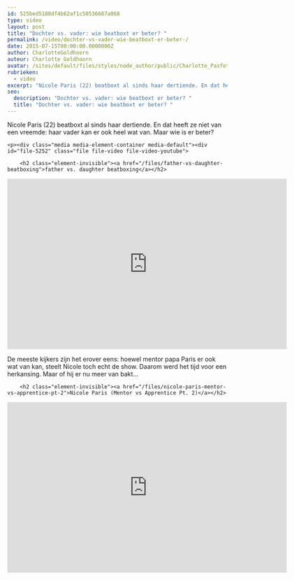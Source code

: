 ```yaml
---
id: 525bed5188df4b62af1c50536687a068
type: video
layout: post
title: "Dochter vs. vader: wie beatboxt er beter? "
permalink: /video/dochter-vs-vader-wie-beatboxt-er-beter-/
date: 2015-07-15T00:00:00.0000000Z
author: CharlotteGoldhoorn
auteur: Charlotte Goldhoorn
avatar: /sites/default/files/styles/node_author/public/Charlotte_PasfotoDSC01555%20EXTRA.jpg?itok=Uh1_j08g
rubrieken:
  - video
excerpt: "Nicole Paris (22) beatboxt al sinds haar dertiende. En dat heeft ze niet van een vreemde: haar vader kan er ook heel wat van. Maar wie is er beter?  "
seo:
  description: "Dochter vs. vader: wie beatboxt er beter? "
  title: "Dochter vs. vader: wie beatboxt er beter? "
---
```

Nicole Paris (22) beatboxt al sinds haar dertiende. En dat heeft ze niet van een vreemde: haar vader kan er ook heel wat van. Maar wie is er beter?  

    <p><div class="media media-element-container media-default"><div id="file-5252" class="file file-video file-video-youtube">

        <h2 class="element-invisible"><a href="/files/father-vs-daughter-beatboxing">father vs. daughter beatboxing</a></h2>
    
  
  <div class="content">
    <div class="media-youtube-video media-element file-default media-youtube-1">
  <iframe class="media-youtube-player" width="640" height="390" title="father vs. daughter beatboxing" src="https://www.youtube.com/embed/pg1qLJ_6-LE?wmode=opaque&controls=" name="father vs. daughter beatboxing" frameborder="0" allowfullscreen="">Video van father vs. daughter beatboxing</iframe>
</div>
  </div>

  
</div>
</div>
<p>De meeste kijkers zijn het erover eens: hoewel mentor papa Paris er ook wat van kan, steelt Nicole toch echt de show. Daarom werd het tijd voor een herkansing. Maar of hij er nu meer van bakt…</p>
<p><div class="media media-element-container media-default"><div id="file-5253" class="file file-video file-video-youtube">

        <h2 class="element-invisible"><a href="/files/nicole-paris-mentor-vs-apprentice-pt-2">Nicole Paris (Mentor vs Apprentice Pt. 2)</a></h2>
    
  
  <div class="content">
    <div class="media-youtube-video media-element file-default media-youtube-2">
  <iframe class="media-youtube-player" width="640" height="390" title="Nicole Paris (Mentor vs Apprentice Pt. 2)" src="https://www.youtube.com/embed/0KCt2hAzeW0?wmode=opaque&controls=" name="Nicole Paris (Mentor vs Apprentice Pt. 2)" frameborder="0" allowfullscreen="">Video van Nicole Paris (Mentor vs Apprentice Pt. 2)</iframe>
</div>
  </div>

  
</div>
</div>  
